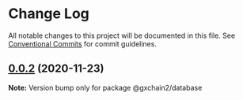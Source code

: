 # Change Log

All notable changes to this project will be documented in this file.
See [Conventional Commits](https://conventionalcommits.org) for commit guidelines.

## [0.0.2](https://iz11ro8cf9xz/node/gxchain2/compare/v0.0.1...v0.0.2) (2020-11-23)

**Note:** Version bump only for package @gxchain2/database
